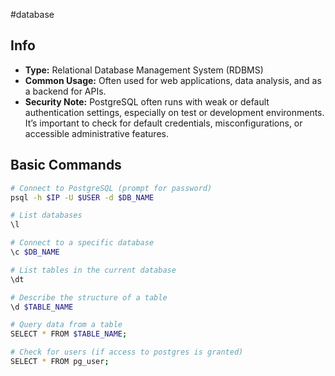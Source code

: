 #database 
## Info
- **Type:** Relational Database Management System (RDBMS)
- **Common Usage:** Often used for web applications, data analysis, and as a backend for APIs.
- **Security Note:** PostgreSQL often runs with weak or default authentication settings, especially on test or development environments. It’s important to check for default credentials, misconfigurations, or accessible administrative features.

## Basic Commands
```bash
# Connect to PostgreSQL (prompt for password)
psql -h $IP -U $USER -d $DB_NAME

# List databases
\l

# Connect to a specific database
\c $DB_NAME

# List tables in the current database
\dt

# Describe the structure of a table
\d $TABLE_NAME

# Query data from a table
SELECT * FROM $TABLE_NAME;

# Check for users (if access to postgres is granted)
SELECT * FROM pg_user;
```